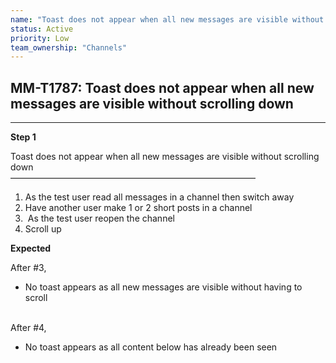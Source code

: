 ```yaml
---
name: "Toast does not appear when all new messages are visible without scrolling down"
status: Active
priority: Low
team_ownership: "Channels"
---
```


## MM-T1787: Toast does not appear when all new messages are visible without scrolling down

---

**Step 1**

Toast does not appear when all new messages are visible without scrolling down\
————————————————————————————

1. As the test user read all messages in a channel then switch away
2. Have another user make 1 or 2 short posts in a channel
3.  As the test user reopen the channel
4. Scroll up

**Expected**

After #3,

- No toast appears as all new messages are visible without having to scroll

\
After #4,

- No toast appears as all content below has already been seen
